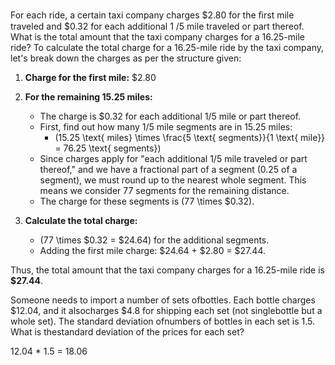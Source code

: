For each ride, a certain taxi company charges $2.80 for the ﬁrst mile traveled and $0.32 for each additional 1 /5 mile traveled or part thereof. What is the total amount that the taxi company charges for a 16.25-mile ride?
To calculate the total charge for a 16.25-mile ride by the taxi company, let's break down the charges as per the structure given:

1. **Charge for the first mile:** $2.80

2. **For the remaining 15.25 miles:** 
   - The charge is $0.32 for each additional 1/5 mile or part thereof. 
   - First, find out how many 1/5 mile segments are in 15.25 miles:
     - \(15.25 \text{ miles} \times \frac{5 \text{ segments}}{1 \text{ mile}} = 76.25 \text{ segments}\)
   - Since charges apply for "each additional 1/5 mile traveled or part thereof," and we have a fractional part of a segment (0.25 of a segment), we must round up to the nearest whole segment. This means we consider 77 segments for the remaining distance.
   - The charge for these segments is \(77 \times $0.32\).

3. **Calculate the total charge:**
   - \(77 \times $0.32 = $24.64\) for the additional segments.
   - Adding the first mile charge: $24.64 + $2.80 = $27.44.

Thus, the total amount that the taxi company charges for a 16.25-mile ride is **$27.44**.


Someone needs to import a number of sets ofbottles. Each bottle charges $12.04, and it alsocharges $4.8 for shipping each set (not singlebottle but a whole set). The standard deviation ofnumbers of bottles in each set is 1.5. What is thestandard deviation of the prices for each set?

12.04 * 1.5 = 18.06
